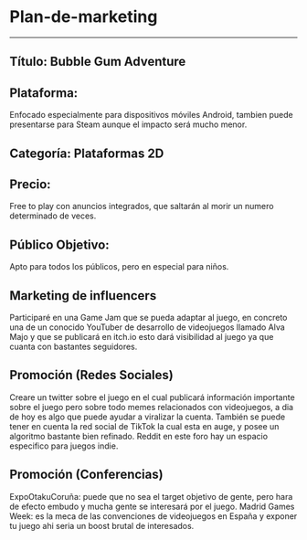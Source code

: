 # Plan-de-marketing

***

##  Título: Bubble Gum Adventure

## Plataforma: 
Enfocado especialmente para dispositivos móviles Android, tambien puede presentarse para Steam aunque el impacto será mucho menor.

## Categoría: Plataformas 2D

## Precio:
Free to play con anuncios integrados, que saltarán al morir un numero determinado de veces.

## Público Objetivo: 
Apto para todos los públicos, pero en especial para niños.

## Marketing de influencers

Participaré en una Game Jam que se pueda adaptar al juego, en concreto una de un conocido YouTuber de desarrollo de videojuegos llamado Alva Majo y que se publicará en itch.io esto dará visibilidad al juego ya que cuanta con bastantes seguidores.

## Promoción (Redes Sociales)
Creare un twitter sobre el juego en el cual publicará información importante sobre el juego pero sobre todo memes relacionados con videojuegos, a dia de hoy es algo que puede ayudar a viralizar la cuenta.
También se puede tener en cuenta la red social de TikTok la cual esta en auge, y posee un algoritmo bastante bien refinado.
Reddit en este foro hay un espacio especifico para juegos indie.

## Promoción (Conferencias)
ExpoOtakuCoruña: puede que no sea el target objetivo de gente, pero hara de efecto embudo y mucha gente se interesará por el juego.
Madrid Games Week: es la meca de las convenciones de videojuegos en España y exponer tu juego ahi seria un boost brutal de interesados.



